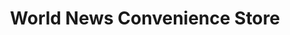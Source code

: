 ---
title: "World News Convenience Store"
url: /harrow/world-news-convenience-store/
shop: convenience
---